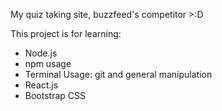 My quiz taking site, buzzfeed's competitor >:D

This project is for learning:
- Node.js
- npm usage
- Terminal Usage: git and general manipulation
- React.js
- Bootstrap CSS